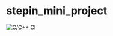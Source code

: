 # stepin_mini_project

[![C/C++ CI](https://github.com/Kollamohankrishna/stepin_mini_project/actions/workflows/c-build.yml/badge.svg)](https://github.com/Kollamohankrishna/stepin_mini_project/actions/workflows/c-build.yml)
